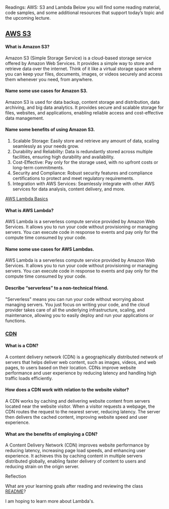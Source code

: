 Readings: AWS: S3 and Lambda
Below you will find some reading material, code samples, and some additional resources that support today’s topic and the upcoming lecture.
## [AWS S3](https://aws.amazon.com/s3/)

#### What is Amazon S3?


Amazon S3 (Simple Storage Service) is a cloud-based storage service offered by Amazon Web Services. It provides a simple way to store and retrieve data over the internet. Think of it like a virtual storage space where you can keep your files, documents, images, or videos securely and access them whenever you need, from anywhere.

#### Name some use cases for Amazon S3.

Amazon S3 is used for data backup, content storage and distribution, data archiving, and big data analytics. It provides secure and scalable storage for files, websites, and applications, enabling reliable access and cost-effective data management.



#### Name some benefits of using Amazon S3.

1. Scalable Storage: Easily store and retrieve any amount of data, scaling seamlessly as your needs grow.
2. Durability and Reliability: Data is redundantly stored across multiple facilities, ensuring high durability and availability.
3. Cost-Effective: Pay only for the storage used, with no upfront costs or long-term commitments.
4. Security and Compliance: Robust security features and compliance certifications to protect and meet regulatory requirements.
5. Integration with AWS Services: Seamlessly integrate with other AWS services for data analysis, content delivery, and more.

[AWS Lambda Basics](https://www.serverless.com/aws-lambda)

#### What is AWS Lambda?

AWS Lambda is a serverless compute service provided by Amazon Web Services. It allows you to run your code without provisioning or managing servers. You can execute code in response to events and pay only for the compute time consumed by your code.

#### Name some use cases for AWS Lambdas.

AWS Lambda is a serverless compute service provided by Amazon Web Services. It allows you to run your code without provisioning or managing servers. You can execute code in response to events and pay only for the compute time consumed by your code.


#### Describe “serverless” to a non-technical friend.

"Serverless" means you can run your code without worrying about managing servers. You just focus on writing your code, and the cloud provider takes care of all the underlying infrastructure, scaling, and maintenance, allowing you to easily deploy and run your applications or functions.

### [CDN](https://cyberhoot.com/cybrary/content-delivery-network-cdn/)

#### What is a CDN?


A content delivery network (CDN) is a geographically distributed network of servers that helps deliver web content, such as images, videos, and web pages, to users based on their location. CDNs improve website performance and user experience by reducing latency and handling high traffic loads efficiently.

#### How does a CDN work with relation to the website visitor?

A CDN works by caching and delivering website content from servers located near the website visitor. When a visitor requests a webpage, the CDN routes the request to the nearest server, reducing latency. The server then delivers the cached content, improving website speed and user experience.

#### What are the benefits of employing a CDN?

A Content Delivery Network (CDN) improves website performance by reducing latency, increasing page load speeds, and enhancing user experience. It achieves this by caching content in multiple servers distributed globally, enabling faster delivery of content to users and reducing strain on the origin server.

Reflection

What are your learning goals after reading and reviewing the class [README](https://codefellows.github.io/code-401-javascript-guide/curriculum/class-17/)?

I am hoping to learn more about Lambda's.